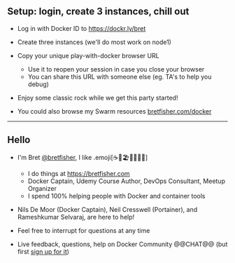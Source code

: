 ## Setup: login, create 3 instances, chill out

- Log in with Docker ID to https://dockr.ly/bret

- Create three instances (we'll do most work on node1)

- Copy your unique play-with-docker browser URL
  - Use it to reopen your session in case you close your browser
  - You can share this URL with someone else (eg. TA's to help you debug)

- Enjoy some classic rock while we get this party started!

- You could also browse my Swarm resources [bretfisher.com/docker](https://www.bretfisher.com/docker)


---

## Hello

 - I'm Bret [@bretfisher](https://twitter.com/bretfisher), I like .emoji[☕🥂🏖️🥃🏋️‍♂️🐳]
   - I do things at https://bretfisher.com
   - Docker Captain, Udemy Course Author, DevOps Consultant, Meetup Organizer
   - I spend 100% helping people with Docker and container tools

- Nils De Moor (Docker Captain), Neil Cresswell (Portainer), and Rameshkumar Selvaraj, are here to help!

- Feel free to interrupt for questions at any time

- Live feedback, questions, help on Docker Community @@CHAT@@ (but first [sign up for it](http://dockr.ly/community))
